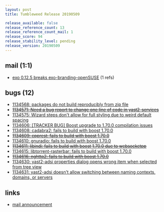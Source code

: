 ```yaml
---
layout: post
title: Tumbleweed Release 20190509

release_available: false
release_reference_count: 13
release_reference_count_mail: 1
release_score: 94
release_stability_level: pending
release_version: 20190509
---
```


## mail (1:1)

- [exo 0.12.5 breaks exo-branding-openSUSE](https://lists.opensuse.org/opensuse-factory/2019-05/msg00104.html) (1 refs)

## bugs (12)

<!--more-->

- [1134568: packages do not build reproducibly from zip file](https://bugzilla.opensuse.org/show_bug.cgi?id=1134568)
- ~~[1134571: Need a bug report to change one line of code in yast2-services](https://bugzilla.opensuse.org/show_bug.cgi?id=1134571)~~
- [1134575: Wizard steps don't allow for full styling due to weird default spacing](https://bugzilla.opensuse.org/show_bug.cgi?id=1134575)
- [1134606: \[TRACKER BUG\] Boost upgrade to 1.70.0 compilation issues](https://bugzilla.opensuse.org/show_bug.cgi?id=1134606)
- [1134608: cadabra2: fails to build with boost 1.70.0](https://bugzilla.opensuse.org/show_bug.cgi?id=1134608)
- ~~[1134609: cpprest: fails to build with boost 1.70.0](https://bugzilla.opensuse.org/show_bug.cgi?id=1134609)~~
- [1134610: gnuradio: fails to build with boost 1.70.0](https://bugzilla.opensuse.org/show_bug.cgi?id=1134610)
- ~~[1134611: libindi: fails to build with boost 1.70.0 due to websocketpp](https://bugzilla.opensuse.org/show_bug.cgi?id=1134611)~~
- [1134615: libtorrent-rasterbar: fails to build with boost 1.70.0](https://bugzilla.opensuse.org/show_bug.cgi?id=1134615)
- ~~[1134616: nghttp2: fails to build with boost 1.70.0](https://bugzilla.opensuse.org/show_bug.cgi?id=1134616)~~
- [1134630: yast2-adsi properties dialog opens wrong item when selected from tree view](https://bugzilla.opensuse.org/show_bug.cgi?id=1134630)
- [1134631: yast2-adsi doesn't allow switching between naming contexts, domains, or servers](https://bugzilla.opensuse.org/show_bug.cgi?id=1134631)



## links

- [mail announcement](https://lists.opensuse.org/opensuse-factory/2019-05/msg00100.html)
